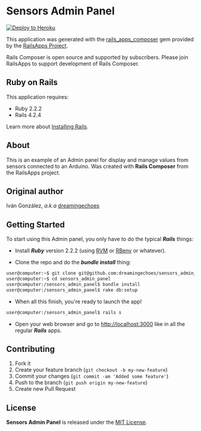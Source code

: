 Sensors Admin Panel
===================

[![Deploy to Heroku](https://www.herokucdn.com/deploy/button.png)](https://heroku.com/deploy)

This application was generated with the [rails_apps_composer](https://github.com/RailsApps/rails_apps_composer) gem
provided by the [RailsApps Project](http://railsapps.github.io/).

Rails Composer is open source and supported by subscribers. Please join RailsApps to support development of Rails Composer.

Ruby on Rails
-------------

This application requires:

- Ruby 2.2.2
- Rails 4.2.4

Learn more about [Installing Rails](http://railsapps.github.io/installing-rails.html).

About
-----

This is an example of an Admin panel for display and manage values from sensors connected to an Arduino. Was created with **Rails Composer** from the RailsApps project.

Original author
---------------

Iván González, *a.k.a* [dreamingechoes](https://github.com/dreamingechoes)

Getting Started
---------------

To start using this Admin panel, you only have to do the typical ***Rails*** things:

* Install ***Ruby*** version 2.2.2 (using [RVM](https://github.com/rvm/rvm) or [RBenv](https://github.com/sstephenson/rbenv) or whatever).

* Clone the repo and do the ***bundle install*** thing:

```sh
user@computer:~$ git clone git@github.com:dreamingechoes/sensors_admin_panel.git
user@computer:~$ cd sensors_admin_panel
user@computer:/sensors_admin_panel$ bundle install
user@computer:/sensors_admin_panel$ rake db:setup
```

* When all this finish, you're ready to launch the app!

```sh
user@computer:/sensors_admin_panel$ rails s
```

* Open your web browser and go to [http://localhost:3000](http://localhost:3000) like in all the regular ***Rails*** apps.

Contributing
------------

1. Fork it
2. Create your feature branch (`git checkout -b my-new-feature`)
3. Commit your changes (`git commit -am 'Added some feature'`)
4. Push to the branch (`git push origin my-new-feature`)
5. Create new Pull Request

License
-------

**Sensors Admin Panel** is released under the [MIT License](http://www.opensource.org/licenses/MIT).
